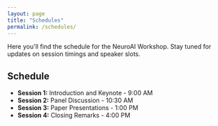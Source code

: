 ```yaml
---
layout: page
title: "Schedules"
permalink: /schedules/
---
```


<!-- # Schedules -->

Here you'll find the schedule for the NeuroAI Workshop. Stay tuned for updates on session timings and speaker slots.

## Schedule

- **Session 1:** Introduction and Keynote - 9:00 AM
- **Session 2:** Panel Discussion - 10:30 AM
- **Session 3:** Paper Presentations - 1:00 PM
- **Session 4:** Closing Remarks - 4:00 PM